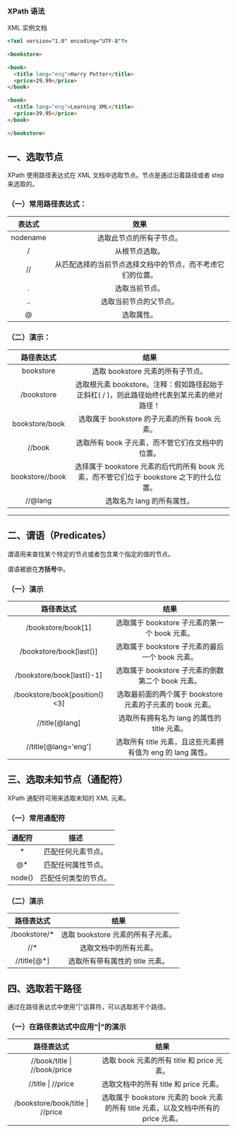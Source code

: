 ### XPath 语法


 XML 实例文档
```html
<?xml version="1.0" encoding="UTF-8"?>
 
<bookstore>
 
<book>
  <title lang="eng">Harry Potter</title>
  <price>29.99</price>
</book>
 
<book>
  <title lang="eng">Learning XML</title>
  <price>39.95</price>
</book>
 
</bookstore>
```

## 一、选取节点

XPath 使用路径表达式在 XML 文档中选取节点。节点是通过沿着路径或者 step 来选取的。   

### （一）常用路径表达式：  

|  表达式  |                            效果                            |
| :------: | :--------------------------------------------------------: |
| nodename |                  选取此节点的所有子节点。                  |
|    /     |                       从根节点选取。                       |
|    //    | 从匹配选择的当前节点选择文档中的节点，而不考虑它们的位置。 |
|    .     |                       选取当前节点。                       |
|    ..    |                   选取当前节点的父节点。                   |
|    @     |                         选取属性。                         |

### （二）演示：

|   路径表达式    |                             结果                             |
| :-------------: | :----------------------------------------------------------: |
|    bookstore    |              选取 bookstore 元素的所有子节点。               |
|   /bookstore    | 选取根元素 bookstore。注释：假如路径起始于正斜杠( / )，则此路径始终代表到某元素的绝对路径！ |
| bookstore/book  |        选取属于 bookstore 的子元素的所有 book 元素。         |
|     //book      |       选取所有 book 子元素，而不管它们在文档中的位置。       |
| bookstore//book | 选择属于 bookstore 元素的后代的所有 book 元素，而不管它们位于 bookstore 之下的什么位置。 |
|     //@lang     |                  选取名为 lang 的所有属性。                  |

------

## 二、谓语（Predicates）

谓语用来查找某个特定的节点或者包含某个指定的值的节点。  

谓语被嵌在**方括号**中。  

### （一）演示

|          路径表达式           |                            结果                            |
| :---------------------------: | :--------------------------------------------------------: |
|      /bookstore/book[1]       |       选取属于 bookstore 子元素的第一个 book 元素。        |
|    /bookstore/book[last()]    |      选取属于 bookstore 子元素的最后一个 book 元素。       |
|   /bookstore/book[last()-1]   |     选取属于 bookstore 子元素的倒数第二个 book 元素。      |
| /bookstore/book[position()<3] | 选取最前面的两个属于 bookstore 元素的子元素的 book 元素。  |
|        //title[@lang]         |        选取所有拥有名为 lang 的属性的 title 元素。         |
|     //title[@lang='eng']      | 选取所有 title 元素，且这些元素拥有值为 eng 的 lang 属性。 |

## 三、选取未知节点（通配符）

XPath 通配符可用来选取未知的 XML 元素。  

### （一）常用通配符

| 通配符 |         描述         |
| :----: | :------------------: |
|   *    |  匹配任何元素节点。  |
|   @*   |  匹配任何属性节点。  |
| node() | 匹配任何类型的节点。 |

### （二）演示

|  路径表达式  |               结果                |
| :----------: | :-------------------------------: |
| /bookstore/* | 选取 bookstore 元素的所有子元素。 |
|     //*      |      选取文档中的所有元素。       |
| //title[@*]  |  选取所有带有属性的 title 元素。  |

## 四、选取若干路径

通过在路径表达式中使用"|"运算符，可以选取若干个路径。  

### （一）在路径表达式中应用“|”的演示

|            路径表达式            |                             结果                             |
| :------------------------------: | :----------------------------------------------------------: |
|   //book/title \| //book/price   |          选取 book 元素的所有 title 和 price 元素。          |
|        //title \| //price        |            选取文档中的所有 title 和 price 元素。            |
| /bookstore/book/title \| //price | 选取属于 bookstore 元素的 book 元素的所有 title 元素，以及文档中所有的 price 元素。 |

